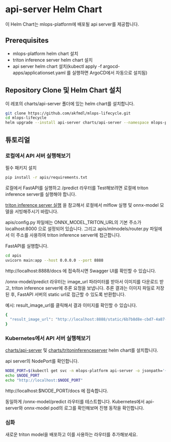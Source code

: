 # api-server Helm Chart
이 Helm Chart는 mlops-platform에 배포될 api server를 제공합니다.

## Prerequisites
- mlops-platform helm chart 설치
- triton inference server helm chart 설치
- api server helm chart 설치(kubectl apply -f argocd-apps/applicationset.yaml 를 실행하면 ArgoCD에서 자동으로 설치됨)

## Repository Clone 및 Helm Chart 설치
이 레포의 charts/api-server 폴더에 있는 helm chart를 설치합니다.

```bash
git clone https://github.com/akfmdl/mlops-lifecycle.git
cd mlops-lifecycle
helm upgrade --install api-server charts/api-server --namespace mlops-platform --create-namespace
```

## 튜토리얼

### 로컬에서 API 서버 실행해보기

필수 패키지 설치

```bash
pip install -r apis/requirements.txt
```

로컬에서 FastAPI를 실행하고 /predict 라우터를 Test해보려면 로컬에 triton inference server를 실행해야 합니다.

[triton inference server 실행](../tritoninferenceserver/README.md) 을 참고해서 로컬에서 mlflow 실행 및 onnx-model 모델을 서빙해주시기 바랍니다.

apis/config.py 파일에는 ONNX_MODEL_TRITON_URL의 기본 주소가 localhost:8000 으로 설정되어 있습니다. 그리고 apis/mlmodels/router.py 파일에서 이 주소를 사용하여 triton inference server에 접근합니다.

FastAPI를 실행합니다.
```bash
cd apis
uvicorn main:app --host 0.0.0.0 --port 8888
```

http://localhost:8888/docs 에 접속하시면 Swagger UI를 확인할 수 있습니다.

/onnx-model/predict 라우터는 image_url 파라미터를 받아서 이미지를 다운로드 받고, triton inference server에 추론 요청을 보냅니다. 추론 결과는 이미지 파일로 저장된 후, FastAPI 서버의 static url로 접근할 수 있도록 반환합니다.

예시: result_image_url를 클릭해서 결과 이미지를 확인할 수 있습니다.
```bash
{
  "result_image_url": "http://localhost:8888/static/6b7b8d8e-cbd7-4a87-bcb4-0c946d17baea.jpg"
}
```

### Kubernetes에서 API 서버 실행해보기

[charts/api-server](../api-server/README.md) 및 [charts/tritoninferenceserver](../tritoninferenceserver/README.md) helm chart를 설치합니다.

api server의 NodePort를 확인합니다.

```bash
NODE_PORT=$(kubectl get svc -n mlops-platform api-server -o jsonpath='{.spec.ports[0].nodePort}')
echo $NODE_PORT
echo "http://localhost:$NODE_PORT"
```

http://localhost:$NODE_PORT/docs 에 접속합니다.

동일하게 /onnx-model/predict 라우터를 테스트합니다. Kubernetes에서 api-server와 onnx-model pod의 로그를 확인해보며 진행 동작을 확인합니다.

### 심화

새로운 triton model을 배포하고 이를 사용하는 라우터를 추가해보세요.